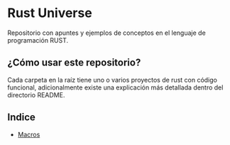 # Rust Universe

Repositorio con apuntes y ejemplos de conceptos en el lenguaje de programación RUST.

## ¿Cómo usar este repositorio?
Cada carpeta en la raíz tiene uno o varios proyectos de rust con código funcional, adicionalmente existe una explicación más detallada dentro del directorio README.

## Indice
- [Macros](./README/macros/0-Intro.md)